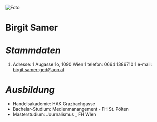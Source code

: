 
![Foto](https://pbs.twimg.com/profile_images/799380255391830016/CzNtL_bs_400x400.jpg)


# **Birgit Samer**

# _Stammdaten_
1. Adresse: 
  1 Augasse 1o, 1090 Wien
  1 telefon: 0664 1386710
  1 e-mail:  birgit.samer-ged@aon.at

 
# _Ausbildung_
  * Handelsakademie:  HAK Grazbachgasse
  * Bachelar-Studium:  Medienmanangement - FH St. Pölten
  * Masterstudium:  Journalismus _ FH WIen

 
